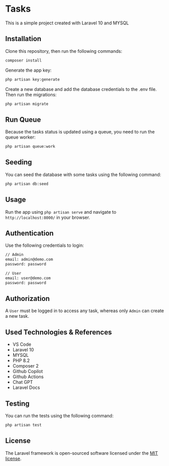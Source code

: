 # Tasks

This is a simple project created with Laravel 10 and MYSQL

## Installation

Clone this repository, then run the following commands:

```bash
composer install
```

Generate the app key:

```bash
php artisan key:generate
```

Create a new database and add the database credentials to the .env file. Then run the migrations:

```bash
php artisan migrate
```

## Run Queue

Because the tasks status is updated using a queue, you need to run the queue worker:

```bash
php artisan queue:work
```

## Seeding

You can seed the database with some tasks using the following command:

```bash
php artisan db:seed
```

## Usage

Run the app using `php artisan serve` and navigate to `http://localhost:8000/` in your browser.

## Authentication

Use the following credentials to login:

```bash
// Admin
email: admin@demo.com
password: password

// User
email: user@demo.com
password: password
```

## Authorization

A `User` must be logged in to access any task, whereas only `Admin` can create a new task.


## Used Technologies & References

- VS Code
- Laravel 10
- MYSQL
- PHP 8.2
- Composer 2
- Github Copilot
- Github Actions
- Chat GPT
- Laravel Docs

## Testing

You can run the tests using the following command:

```bash
php artisan test
```

## License

The Laravel framework is open-sourced software licensed under the [MIT license](https://opensource.org/licenses/MIT).
```